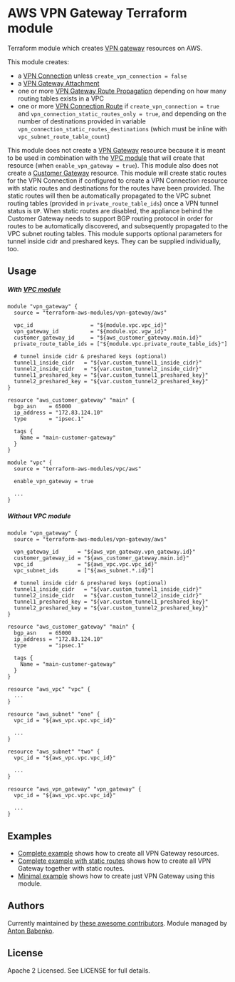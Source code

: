 AWS VPN Gateway Terraform module
================================

Terraform module which creates [VPN gateway](https://docs.aws.amazon.com/AmazonVPC/latest/UserGuide/VPC_VPN.html) resources on AWS.

This module creates:
* a [VPN Connection](https://www.terraform.io/docs/providers/aws/r/vpn_connection.html) unless `create_vpn_connection = false`
* a [VPN Gateway Attachment](https://www.terraform.io/docs/providers/aws/r/vpn_gateway_attachment.html)
* one or more [VPN Gateway Route Propagation](https://www.terraform.io/docs/providers/aws/r/vpn_gateway_route_propagation.html) depending on how many routing tables exists in a VPC
* one or more [VPN Connection Route](https://www.terraform.io/docs/providers/aws/r/vpn_connection_route.html) if `create_vpn_connection = true` and `vpn_connection_static_routes_only = true`, and depending on the number of destinations provided in variable `vpn_connection_static_routes_destinations` (which must be inline with `vpc_subnet_route_table_count`)

This module does not create a [VPN Gateway](https://www.terraform.io/docs/providers/aws/r/vpn_gateway.html) resource because it is meant to be used in combination with the [VPC module](https://registry.terraform.io/modules/terraform-aws-modules/vpc/aws) that will create that resource (when `enable_vpn_gateway = true`).
This module also does not create a [Customer Gateway](https://www.terraform.io/docs/providers/aws/r/customer_gateway.html) resource.
This module will create static routes for the VPN Connection if configured to create a VPN Connection resource with static routes and destinations for the routes have been provided.
The static routes will then be automatically propagated to the VPC subnet routing tables (provided in `private_route_table_ids`) once a VPN tunnel status is `UP`.
When static routes are disabled, the appliance behind the Customer Gateway needs to support BGP routing protocol in order for routes to be automatically discovered, and subsequently propagated to the VPC subnet routing tables.
This module supports optional parameters for tunnel inside cidr and preshared keys. They can be supplied individually, too.

Usage
-----

##### With [VPC module](https://registry.terraform.io/modules/terraform-aws-modules/vpc/aws)

```hcl
module "vpn_gateway" {
  source = "terraform-aws-modules/vpn-gateway/aws"

  vpc_id                  = "${module.vpc.vpc_id}"
  vpn_gateway_id          = "${module.vpc.vgw_id}"
  customer_gateway_id     = "${aws_customer_gateway.main.id}"
  private_route_table_ids = ["${module.vpc.private_route_table_ids}"]

  # tunnel inside cidr & preshared keys (optional)
  tunnel1_inside_cidr   = "${var.custom_tunnel1_inside_cidr}"
  tunnel2_inside_cidr   = "${var.custom_tunnel2_inside_cidr}"
  tunnel1_preshared_key = "${var.custom_tunnel1_preshared_key}"
  tunnel2_preshared_key = "${var.custom_tunnel2_preshared_key}"
}

resource "aws_customer_gateway" "main" {
  bgp_asn    = 65000
  ip_address = "172.83.124.10"
  type       = "ipsec.1"

  tags {
    Name = "main-customer-gateway"
  }
}

module "vpc" {
  source = "terraform-aws-modules/vpc/aws"

  enable_vpn_gateway = true

  ...
}
```

##### Without VPC module

```hcl
module "vpn_gateway" {
  source = "terraform-aws-modules/vpn-gateway/aws"

  vpn_gateway_id      = "${aws_vpn_gateway.vpn_gateway.id}"
  customer_gateway_id = "${aws_customer_gateway.main.id}"
  vpc_id              = "${aws_vpc.vpc.vpc_id}"
  vpc_subnet_ids      = ["${aws_subnet.*.id}"]

  # tunnel inside cidr & preshared keys (optional)
  tunnel1_inside_cidr   = "${var.custom_tunnel1_inside_cidr}"
  tunnel2_inside_cidr   = "${var.custom_tunnel2_inside_cidr}"
  tunnel1_preshared_key = "${var.custom_tunnel1_preshared_key}"
  tunnel2_preshared_key = "${var.custom_tunnel2_preshared_key}"
}

resource "aws_customer_gateway" "main" {
  bgp_asn    = 65000
  ip_address = "172.83.124.10"
  type       = "ipsec.1"

  tags {
    Name = "main-customer-gateway"
  }
}

resource "aws_vpc" "vpc" {
  ...
}

resource "aws_subnet" "one" {
  vpc_id = "${aws_vpc.vpc.vpc_id}"

  ...
}

resource "aws_subnet" "two" {
  vpc_id = "${aws_vpc.vpc.vpc_id}"

  ...
}

resource "aws_vpn_gateway" "vpn_gateway" {
  vpc_id = "${aws_vpc.vpc.vpc_id}"

  ...
}
```

Examples
--------

* [Complete example](https://github.com/terraform-aws-modules/terraform-aws-vpn-gateway/tree/master/examples/complete-vpn-gateway) shows how to create all VPN Gateway resources.
* [Complete example with static routes](https://github.com/terraform-aws-modules/terraform-aws-vpn-gateway/tree/master/examples/complete-vpn-gateway-with-static-routes) shows how to create all VPN Gateway together with static routes.
* [Minimal example](https://github.com/terraform-aws-modules/terraform-aws-vpn-gateway/tree/master/examples/minimal-vpn-gateway) shows how to create just VPN Gateway using this module.

Authors
-------

Currently maintained by [these awesome contributors](https://github.com/terraform-aws-modules/terraform-aws-vpn-gateway/graphs/contributors).
Module managed by [Anton Babenko](https://github.com/antonbabenko).

License
-------

Apache 2 Licensed. See LICENSE for full details.
